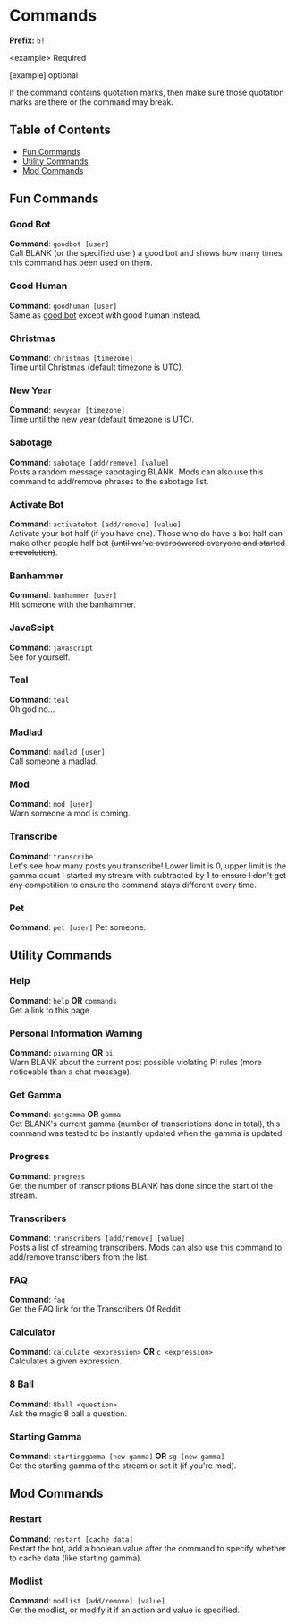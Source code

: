 # Commands
**Prefix:** `b!`

&lt;example> Required

[example] optional

If the command contains quotation marks, then make sure those quotation marks are there or the command may break.

## Table of Contents
- [Fun Commands](#fun-commands)
- [Utility Commands](#utility-commands)
- [Mod Commands](#mod-commands)

## Fun Commands
### Good Bot
**Command**: `goodbot [user]`  
Call BLANK (or the specified user) a good bot and shows how many times this command has been used on them.
### Good Human
**Command**: `goodhuman [user]`  
Same as [good bot](#good-bot) except with good human instead.
### Christmas
**Command**: `christmas [timezone]`  
Time until Christmas (default timezone is UTC).
### New Year
**Command**: `newyear [timezone]`  
Time until the new year (default timezone is UTC).
### Sabotage
**Command**: `sabotage [add/remove] [value]`  
Posts a random message sabotaging BLANK. Mods can also use this command to add/remove phrases to the sabotage list.
### Activate Bot
**Command**: `activatebot [add/remove] [value]`  
Activate your bot half (if you have one). Those who do have a bot half can make other people half bot ~~(until we've
overpowered everyone and started a revolution)~~.
### Banhammer
**Command**: `banhammer [user]`  
Hit someone with the banhammer.
### JavaScipt
**Command**: `javascript`  
See for yourself.
### Teal
**Command**: `teal`  
Oh god no...
### Madlad
**Command**: `madlad [user]`  
Call someone a madlad.
### Mod
**Command**: `mod [user]`  
Warn someone a mod is coming.
### Transcribe
**Command**: `transcribe`  
Let's see how many posts you transcribe! Lower limit is 0, upper limit is the gamma count I started my stream with 
subtracted by 1 ~~to ensure I don't get any competition~~ to ensure the command stays different every time.
### Pet
**Command**: `pet [user]`
Pet someone.

## Utility Commands
### Help
**Command**: `help` **OR** `commands`  
Get a link to this page
### Personal Information Warning
**Command:** `piwarning` **OR** `pi`  
Warn BLANK about the current post possible violating PI rules (more noticeable than a chat message).
### Get Gamma
**Command**: `getgamma` **OR** `gamma`  
Get BLANK's current gamma (number of transcriptions done in total), this command was tested to be instantly updated when the gamma is updated
### Progress
**Command**: `progress`  
Get the number of transcriptions BLANK has done since the start of the stream.
### Transcribers
**Command**: `transcribers [add/remove] [value]`  
Posts a list of streaming transcribers. Mods can also use this command to add/remove transcribers from the list.
### FAQ
**Command**: `faq`  
Get the FAQ link for the Transcribers Of Reddit
### Calculator
**Command**: `calculate <expression>` **OR** `c <expression>`  
Calculates a given expression.
### 8 Ball
**Command**: `8ball <question>`  
Ask the magic 8 ball a question.
### Starting Gamma
**Command**: `startinggamma [new gamma]` **OR** `sg [new gamma]`  
Get the starting gamma of the stream or set it (if you're mod).

## Mod Commands
### Restart
**Command**: `restart [cache data]`  
Restart the bot, add a boolean value after the command to specify whether to cache data (like starting gamma).
### Modlist
**Command**: `modlist [add/remove] [value]`  
Get the modlist, or modify it if an action and value is specified.
